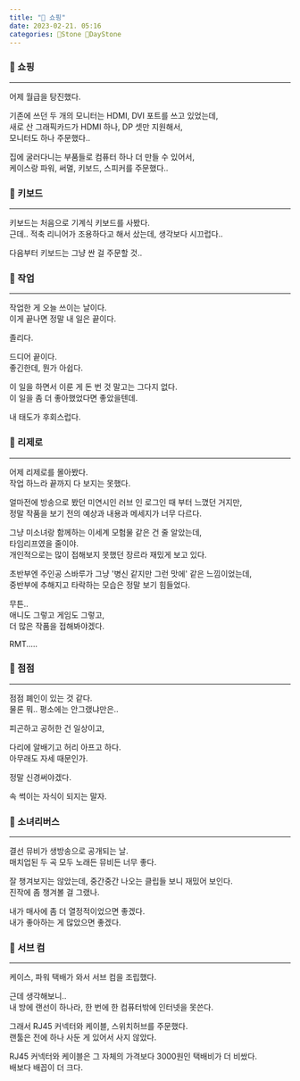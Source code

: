 ```yaml
---
title: "🌱 쇼핑"
date: 2023-02-21. 05:16
categories: 🗿Stone 🌱DayStone
---
```


### 🗿 쇼핑

---

어제 월급을 탕진했다.  

기존에 쓰던 두 개의 모니터는 HDMI, DVI 포트를 쓰고 있었는데,  
새로 산 그래픽카드가 HDMI 하나, DP 셋만 지원해서,  
모니터도 하나 주문했다..  

집에 굴러다니는 부품들로 컴퓨터 하나 더 만들 수 있어서,  
케이스랑 파워, 써멀, 키보드, 스피커를 주문했다..  

### 🗿 키보드

---

키보드는 처음으로 기계식 키보드를 사봤다.  
근데.. 적축 리니어가 조용하다고 해서 샀는데, 생각보다 시끄럽다..  

다음부터 키보드는 그냥 싼 걸 주문할 것..  

### 🗿 작업

---

작업한 게 오늘 쓰이는 날이다.  
이게 끝나면 정말 내 일은 끝이다.  

졸리다.  

드디어 끝이다.  
좋긴한데, 뭔가 아쉽다.  

이 일을 하면서 이룬 게 돈 번 것 말고는 그다지 없다.  
이 일을 좀 더 좋아했었다면 좋았을텐데.  

내 태도가 후회스럽다.  

### 🗿 리제로

---

어제 리제로를 몰아봤다.  
작업 하느라 끝까지 다 보지는 못했다.  

얼마전에 방송으로 봤던 미연시인 러브 인 로그인 때 부터 느꼈던 거지만,  
정말 작품을 보기 전의 예상과 내용과 메세지가 너무 다르다.  

그냥 미소녀랑 함께하는 이세계 모험물 같은 건 줄 알았는데,  
타임리프였을 줄이야.  
개인적으로는 많이 접해보지 못했던 장르라 재밌게 보고 있다.  

초반부엔 주인공 스바루가 그냥 '병신 같지만 그런 맛에' 같은 느낌이었는데,  
중반부에 추해지고 타락하는 모습은 정말 보기 힘들었다.  

무튼..  
애니도 그렇고 게임도 그렇고,  
더 많은 작품을 접해봐야겠다.  

RMT.....  

### 🗿 점점

---

점점 폐인이 있는 것 같다.  
물론 뭐.. 평소에는 안그랬냐만은..  

피곤하고 공허한 건 일상이고,  

다리에 알배기고 허리 아프고 하다.  
아무래도 자세 때문인가.  

정말 신경써야겠다.  

속 썩이는 자식이 되지는 말자.  

### 🗿 소녀리버스

---

결선 뮤비가 생방송으로 공개되는 날.  
매치업된 두 곡 모두 노래든 뮤비든 너무 좋다.  

잘 챙겨보지는 않았는데, 중간중간 나오는 클립들 보니 재밌어 보인다.  
진작에 좀 챙겨볼 걸 그랬나.  

내가 매사에 좀 더 열정적이었으면 좋겠다.  
내가 좋아하는 게 많았으면 좋겠다.  

### 🗿 서브 컴

---

케이스, 파워 택배가 와서 서브 컴을 조립했다.  

근데 생각해보니..  
내 방에 랜선이 하나라, 한 번에 한 컴퓨터밖에 인터넷을 못쓴다.  

그래서 RJ45 커넥터와 케이블, 스위치허브를 주문했다.  
랜툴은 전에 하나 사둔 게 있어서 사지 않았다.  

RJ45 커넥터와 케이블은 그 자체의 가격보다 3000원인 택배비가 더 비쌌다.  
배보다 배꼽이 더 크다.  
